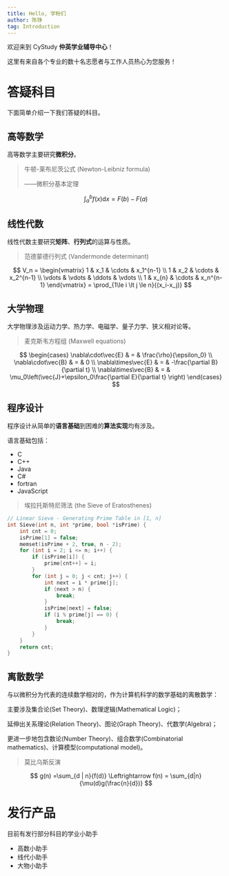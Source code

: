 ```yaml
---
title: Hello, 学粉们
author: 陈铮
tag: Introduction
---
```


欢迎来到 CyStudy **仲英学业辅导中心**！

这里有来自各个专业的数十名志愿者与工作人员热心为您服务！

# 答疑科目

下面简单介绍一下我们答疑的科目。

## 高等数学

高等数学主要研究**微积分**。

> 牛顿-莱布尼茨公式 (Newton-Leibniz formula)
>
> ——微积分基本定理

$$
\int_a^b f(x)  \mathrm{d}x = F(b) - F(a)
$$
## 线性代数

线性代数主要研究**矩阵**、**行列式**的运算与性质。

> 范德蒙德行列式 (Vandermonde determinant)

$$
V_n = 
\begin{vmatrix}
1 & x_1 & \cdots & x_1^{n-1} \\
1 & x_2 & \cdots & x_2^{n-1} \\
\vdots & \vdots & \ddots & \vdots \\
1 & x_{n} & \cdots & x_n^{n-1}
\end{vmatrix} = \prod_{1\le i \lt j \le n}{(x_i-x_j)}
$$

## 大学物理

大学物理涉及运动力学、热力学、电磁学、量子力学、狭义相对论等。

> 麦克斯韦方程组 (Maxwell equations)

$$
\begin{cases}
\nabla\cdot\vec{E} & = & \frac{\rho}{\epsilon_0} \\
\nabla\cdot\vec{B} & = & 0 \\
\nabla\times\vec{E} & = & -\frac{\partial B}{\partial t} \\
\nabla\times\vec{B} & = & \mu_0\left(\vec{J}+\epsilon_0\frac{\partial E}{\partial t} \right)
\end{cases}
$$

## 程序设计

程序设计从简单的**语言基础**到困难的**算法实现**均有涉及。

语言基础包括：

+ C
+ C++
+ Java
+ C#
+ fortran
+ JavaScript

> 埃拉托斯特尼筛法 (the Sieve of Eratosthenes)
>

```cpp
// Linear Sieve - Generating Prime Table in [1, n]
int Sieve(int n, int *prime, bool *isPrime) {
    int cnt = 0;
    isPrime[1] = false;
    memset(isPrime + 2, true, n - 2);
    for (int i = 2; i <= n; i++) {
        if (isPrime[i]) {
            prime[cnt++] = i;
        }
        for (int j = 0; j < cnt; j++) {
            int next = i * prime[j];
            if (next > n) {
                break;
            }
            isPrime[next] = false;
            if (i % prime[j] == 0) {
                break;
            }
        }
    }
    return cnt;
}
```

## 离散数学

与以微积分为代表的连续数学相对的，作为计算机科学的数学基础的离散数学：

主要涉及集合论(Set Theory)、数理逻辑(Mathematical Logic)；

延伸出关系理论(Relation Theory)、图论(Graph Theory)、代数学(Algebra)；

更进一步地包含数论(Number Theory)、组合数学(Combinatorial mathematics)、计算模型(computational model)。

> 莫比乌斯反演

$$
g(n) =\sum_{d | n}{f(d)} \Leftrightarrow f(n) = \sum_{d|n}{\mu(d)g(\frac{n}{d})}
$$

# 发行产品

目前有发行部分科目的学业小助手

+ 高数小助手
+ 线代小助手
+ 大物小助手

